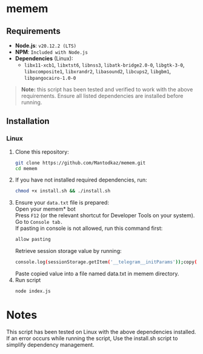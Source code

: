 # memem

## Requirements

- **Node.js**: `v20.12.2 (LTS)`
- **NPM**: `Included with Node.js`
- **Dependencies** (Linux):
  - `libx11-xcb1`, `libxtst6`, `libnss3`, `libatk-bridge2.0-0`, `libgtk-3-0`, `libxcomposite1`, `libxrandr2`, `libasound2`, `libcups2`, `libgbm1`, `libpangocairo-1.0-0`

> **Note:** this script has been tested and verified to work with the above requirements. Ensure all listed dependencies are installed before running.

## Installation

### Linux
1. Clone this repository:
   ```bash
   git clone https://github.com/Mantodkaz/memem.git
   cd memem
2. If you have not installed required dependencies, run:
   ```bash
   chmod +x install.sh && ./install.sh
3. Ensure your `data.txt` file is prepared:<br>
   Open your memem* bot <br>
   Press `F12` (or the relevant shortcut for Developer Tools on your system).<br>
   Go to `Console tab.`<br>
   If pasting in console is not allowed, run this command first:
    ```bash
   allow pasting
   ```
   Retrieve session storage value by running:
   ```bash
   console.log(sessionStorage.getItem('__telegram__initParams'));copy(sessionStorage.getItem('__telegram__initParams'));
    ```
   Paste copied value into a file named data.txt in memem directory.<br>
 4. Run script
    ```
    node index.js
    ```

# Notes
This script has been tested on Linux with the above dependencies installed.
If an error occurs while running the script, Use the install.sh script to simplify dependency management.<br>






